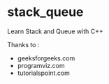 # stack_queue
Learn Stack and Queue with C++

Thanks to :
- geeksforgeeks.com
- programviz.com
- tutorialspoint.com
